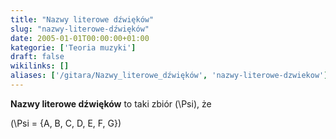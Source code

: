 ```yaml
---
title: "Nazwy literowe dźwięków"
slug: "nazwy-literowe-dźwięków"
date: 2005-01-01T00:00:00+01:00
kategorie: ['Teoria muzyki']
draft: false
wikilinks: []
aliases: ['/gitara/Nazwy_literowe_dźwięków', 'nazwy-literowe-dzwiekow']
---
```

**Nazwy literowe dźwięków** to taki zbiór \(\Psi\), że

\(\Psi = \{A, B, C, D, E, F, G\}\)

